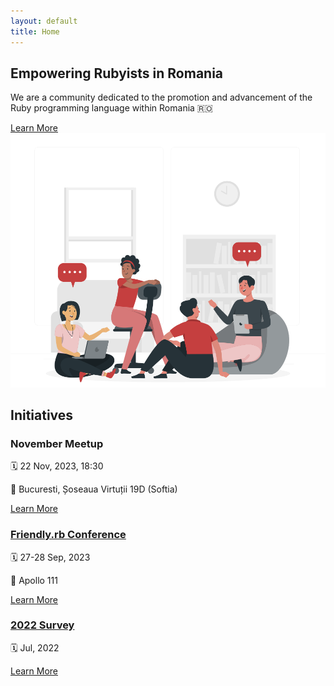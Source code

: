 ```yaml
---
layout: default
title: Home
---
```


<section class="py-2 md:py-4 flex flex-col md:flex-row gap-x-4">
    <div class="md:w-1/2">
        <div class="container mx-auto text-center md:text-left">
            <h1 class="text-3xl md:text-4xl lg:text-5xl font-bold leading-tight mt-24 mb-4">Empowering Rubyists in Romania</h1>
            <p class="text-lg md:text-xl lg:text-2xl mb-6">We are a community dedicated to the promotion and advancement of the Ruby programming language within Romania 🇷🇴</p>
            <a href="about.html" class="inline-block px-8 py-3 bg-red-700 text-white font-semibold rounded hover:bg-red-800 transition duration-300 ease-in-out transform hover:-translate-y-1">Learn More</a>
        </div>
    </div>
    <div class="md:w-1/2">
        <img src="/assets/group-discussion.svg" alt="Ruby Programming" class="mx-auto">
    </div>
</section>

<section class="py-8 md:py-10">
    <div class="container mx-auto">
        <h2 class="text-3xl md:text-4xl font-bold mb-4">Initiatives</h2>
        <div class="grid grid-cols-1 md:grid-cols-2 lg:grid-cols-3 gap-6">
            <div class="bg-white rounded shadow-lg p-4">
                <h3 class="text-xl font-semibold mb-2">November Meetup</h3>
                <p class="">🗓️ 22 Nov, 2023, 18:30</p>
                <p class="">📍 Bucuresti, Șoseaua Virtuții 19D (Softia)</p>
                <a href="https://www.meetup.com/ruby-romania-meetup/events/296833265/" class="text-blue-500 hover:underline">Learn More</a>
            </div>
            <div class="bg-white rounded shadow-lg p-4">
                <h3 class="text-xl font-semibold mb-2"><a href="https://2023.friendlyrb.com">Friendly.rb Conference</a></h3>
                <p class="">🗓️ 27-28 Sep, 2023</p>
                <p class="">📍 Apollo 111</p>
                <a href="https://2023.friendlyrb.com" class="text-blue-500 hover:underline">Learn More</a>
            </div>
            <div class="bg-white rounded shadow-lg p-4">
                <h3 class="text-xl font-semibold mb-2"><a href="{{site.baseurl}}/2023/10/16/2022-survey-results.html">2022 Survey</a></h3>
                <p class="">🗓️ Jul, 2022</p>
                <a href="{{site.baseurl}}/2023/10/16/2022-survey-results.html" class="text-blue-500 hover:underline">Learn More</a>
            </div>
        </div>
    </div>
</section>

<!-- <section class="py-8 md:py-10">
    <div class="container mx-auto">
        <h2 class="text-3xl md:text-4xl font-bold mb-4">Our Partners & Sponsors</h2>
        <div class="grid grid-cols-2 md:grid-cols-3 lg:grid-cols-4 gap-6">
            <div class="bg-white rounded shadow-lg p-4 text-center">
              <img src="https://placehold.co/400" alt="Partner or Sponsor 1">
            </div>
            <div class="bg-white rounded shadow-lg p-4 text-center">
              <img src="https://placehold.co/400" alt="Partner or Sponsor 2">
            </div>            
            <div class="bg-white rounded shadow-lg p-4 text-center">
              <img src="https://placehold.co/400" alt="Partner or Sponsor 3">
            </div>
            <div class="bg-white rounded shadow-lg p-4 text-center">
              <img src="https://placehold.co/400" alt="Partner or Sponsor 4">
            </div>
        </div>
    </div>
</section> -->
